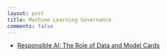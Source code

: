 ```yaml
---
layout: post
title: Machine Learning Governance
comments: false
---
```

- [Responsible AI: The Role of Data and Model Cards](https://datatonic.com/insights/responsible-ai-data-model-cards/)
